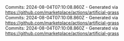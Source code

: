 Commits: 2024-08-04T07:10:08.860Z - Generated via https://github.com/marketplace/actions/artificial-grass
<br>
Commits: 2024-08-04T07:10:08.860Z - Generated via https://github.com/marketplace/actions/artificial-grass
<br>
Commits: 2024-08-04T07:10:08.860Z - Generated via https://github.com/marketplace/actions/artificial-grass
<br>

